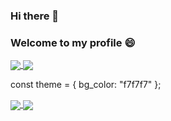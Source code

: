 ### Hi there 👋 
### Welcome to my profile 😄 

<a href="https://github.com/AmandaOliveira021/github-readme-stats">
  <img align="center" src="https://github-readme-stats.vercel.app/api?username=AmandaOliveira0212&theme=radical&show_icons=true" />
</a>
<a href="https://github.com/AmandaOliveira0212/convoychat">
  <img align="center" src="https://github-readme-stats.vercel.app/api/top-langs/?username=AmandaOliveira0212&layout=compact" />
</a>



const theme = {
  bg_color: "f7f7f7"
};

<a href="https://github.com/AmandaOliveira021/github-readme-stats">
  <img align="center" src="https://github-readme-stats.vercel.app/api?username=AmandaOliveira0212&theme=radical&show_icons=true" />
</a>
<a href="https://github.com/AmandaOliveira0212/convoychat">
  <img align="center" src="https://github-readme-stats.vercel.app/api/top-langs/?username=AmandaOliveira0212&layout=compact" />
</a>

<!--
**AmandaOliveira0212/AmandaOliveira0212** is a ✨ _special_ ✨ repository because its `README.md` (this file) appears on your GitHub profile.

Here are some ideas to get you started:

- 🔭 I’m currently working on ...
- 🌱 I’m currently learning ...
- 👯 I’m looking to collaborate on ...
- 🤔 I’m looking for help with ...
- 💬 Ask me about ...
- 📫 How to reach me: ...
- 😄 Pronouns: ...
- ⚡ Fun fact: ...
-->
